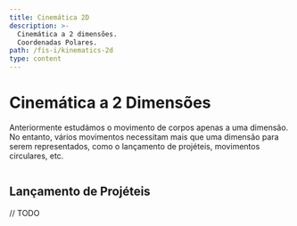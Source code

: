 ```yaml
---
title: Cinemática 2D
description: >-
  Cinemática a 2 dimensões.
  Coordenadas Polares.
path: /fis-i/kinematics-2d
type: content
---
```


# Cinemática a 2 Dimensões

Anteriormente estudámos o movimento de corpos apenas a uma dimensão.
No entanto, vários movimentos necessitam mais que uma dimensão para serem representados,
como o lançamento de projéteis, movimentos circulares, etc.

```toc

```

## Lançamento de Projéteis

// TODO
